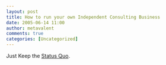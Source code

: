 ```yaml
---
layout: post
title: How to run your own Independent Consulting Business
date: 2005-06-14 11:00
author: metavalent
comments: true
categories: [Uncategorized]
---
```

Just Keep the <a href="http://www.comics.com/comics/dilbert/archive/dilbert-20050614.html">Status Quo</a>.
